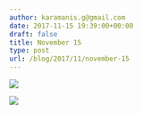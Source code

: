```yaml
---
author: karamanis.g@gmail.com
date: 2017-11-15 19:39:00+00:00
draft: false
title: November 15
type: post
url: /blog/2017/11/november-15
---
```




  
   ![](/images/2017-11-15-201711november-15/IMG_2764.jpg)

  

  
   ![](/images/2017-11-15-201711november-15/IMG_2768.jpg)

  


